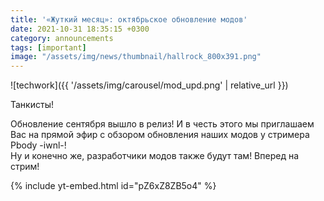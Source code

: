 ```yaml
---
title: '«Жуткий месяц»: октябрьское обновление модов'
date: 2021-10-31 18:35:15 +0300
category: announcements
tags: [important]
image: "/assets/img/news/thumbnail/hallrock_800x391.png"
---
```

<p style="display: none">Смотрим на обновление вместе с разработчиками и стримером Pbody -iwnl-!</p>

![techwork]({{ '/assets/img/carousel/mod_upd.png' | relative_url }})

Танкисты!

Обновление сентября вышло в релиз! И в честь этого мы приглашаем Вас на прямой эфир с обзором обновления наших модов у стримера Pbody -iwnl-!  
Ну и конечно же, разработчики модов также будут там! Вперед на стрим!

{% include yt-embed.html id="pZ6xZ8ZB5o4" %}